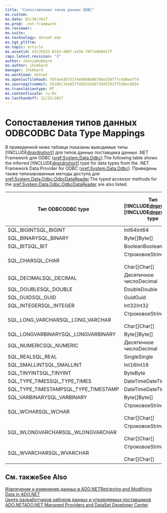 ```yaml
---
title: "Сопоставления типов данных ODBC"
ms.custom: 
ms.date: 03/30/2017
ms.prod: .net-framework
ms.reviewer: 
ms.suite: 
ms.technology: dotnet-ado
ms.tgt_pltfrm: 
ms.topic: article
ms.assetid: 43c35d32-831d-480f-a150-78f7e869d17f
caps.latest.revision: "3"
author: JennieHubbard
ms.author: jhubbard
manager: jhubbard
ms.workload: dotnet
ms.openlocfilehash: f6f4e63b731f4e8088e86766e258f77cdd0eeff9
ms.sourcegitcommit: 16186c34a957fdd52e5db7294f291f7530ac9d24
ms.translationtype: MT
ms.contentlocale: ru-RU
ms.lasthandoff: 12/22/2017
---
```

# <a name="odbc-data-type-mappings"></a><span data-ttu-id="6ca39-102">Сопоставления типов данных ODBC</span><span class="sxs-lookup"><span data-stu-id="6ca39-102">ODBC Data Type Mappings</span></span>
<span data-ttu-id="6ca39-103">В приведенной ниже таблице показаны выводимые типы [!INCLUDE[dnprdnshort](../../../../includes/dnprdnshort-md.md)] для типов данных поставщика данных .NET Framework для ODBC (<xref:System.Data.Odbc>).</span><span class="sxs-lookup"><span data-stu-id="6ca39-103">The following table shows the inferred [!INCLUDE[dnprdnshort](../../../../includes/dnprdnshort-md.md)] type for data types from the .NET Framework Data Provider for ODBC (<xref:System.Data.Odbc>).</span></span> <span data-ttu-id="6ca39-104">Приведены также типизированные методы доступа для <xref:System.Data.Odbc.OdbcDataReader>.</span><span class="sxs-lookup"><span data-stu-id="6ca39-104">The typed accessor methods for the <xref:System.Data.Odbc.OdbcDataReader> are also listed.</span></span>  
  
|<span data-ttu-id="6ca39-105">Тип ODBC</span><span class="sxs-lookup"><span data-stu-id="6ca39-105">ODBC type</span></span>|<span data-ttu-id="6ca39-106">Тип [!INCLUDE[dnprdnshort](../../../../includes/dnprdnshort-md.md)]</span><span class="sxs-lookup"><span data-stu-id="6ca39-106">[!INCLUDE[dnprdnshort](../../../../includes/dnprdnshort-md.md)] type</span></span>|<span data-ttu-id="6ca39-107">Типизированный метод доступа [!INCLUDE[dnprdnshort](../../../../includes/dnprdnshort-md.md)]</span><span class="sxs-lookup"><span data-stu-id="6ca39-107">[!INCLUDE[dnprdnshort](../../../../includes/dnprdnshort-md.md)] typed accessor</span></span>|  
|---------------|----------------------------------------------------------------------|--------------------------------------------------------------------------------|  
|<span data-ttu-id="6ca39-108">SQL_BIGINT</span><span class="sxs-lookup"><span data-stu-id="6ca39-108">SQL_BIGINT</span></span>|<span data-ttu-id="6ca39-109">Int64</span><span class="sxs-lookup"><span data-stu-id="6ca39-109">Int64</span></span>|<span data-ttu-id="6ca39-110">GetInt64()</span><span class="sxs-lookup"><span data-stu-id="6ca39-110">GetInt64()</span></span>|  
|<span data-ttu-id="6ca39-111">SQL_BINARY</span><span class="sxs-lookup"><span data-stu-id="6ca39-111">SQL_BINARY</span></span>|<span data-ttu-id="6ca39-112">Byte[]</span><span class="sxs-lookup"><span data-stu-id="6ca39-112">Byte[]</span></span>|<span data-ttu-id="6ca39-113">GetBytes()</span><span class="sxs-lookup"><span data-stu-id="6ca39-113">GetBytes()</span></span>|  
|<span data-ttu-id="6ca39-114">SQL_BIT</span><span class="sxs-lookup"><span data-stu-id="6ca39-114">SQL_BIT</span></span>|<span data-ttu-id="6ca39-115">Boolean</span><span class="sxs-lookup"><span data-stu-id="6ca39-115">Boolean</span></span>|<span data-ttu-id="6ca39-116">GetBoolean()</span><span class="sxs-lookup"><span data-stu-id="6ca39-116">GetBoolean()</span></span>|  
|<span data-ttu-id="6ca39-117">SQL_CHAR</span><span class="sxs-lookup"><span data-stu-id="6ca39-117">SQL_CHAR</span></span>|<span data-ttu-id="6ca39-118">Строковое</span><span class="sxs-lookup"><span data-stu-id="6ca39-118">String</span></span><br /><br /> <span data-ttu-id="6ca39-119">Char[]</span><span class="sxs-lookup"><span data-stu-id="6ca39-119">Char[]</span></span>|<span data-ttu-id="6ca39-120">GetString()</span><span class="sxs-lookup"><span data-stu-id="6ca39-120">GetString()</span></span><br /><br /> <span data-ttu-id="6ca39-121">GetChars()</span><span class="sxs-lookup"><span data-stu-id="6ca39-121">GetChars()</span></span>|  
|<span data-ttu-id="6ca39-122">SQL_DECIMAL</span><span class="sxs-lookup"><span data-stu-id="6ca39-122">SQL_DECIMAL</span></span>|<span data-ttu-id="6ca39-123">Десятичное число</span><span class="sxs-lookup"><span data-stu-id="6ca39-123">Decimal</span></span>|<span data-ttu-id="6ca39-124">GetDecimal()</span><span class="sxs-lookup"><span data-stu-id="6ca39-124">GetDecimal()</span></span>|  
|<span data-ttu-id="6ca39-125">SQL_DOUBLE</span><span class="sxs-lookup"><span data-stu-id="6ca39-125">SQL_DOUBLE</span></span>|<span data-ttu-id="6ca39-126">Double</span><span class="sxs-lookup"><span data-stu-id="6ca39-126">Double</span></span>|<span data-ttu-id="6ca39-127">GetDouble()</span><span class="sxs-lookup"><span data-stu-id="6ca39-127">GetDouble()</span></span>|  
|<span data-ttu-id="6ca39-128">SQL_GUID</span><span class="sxs-lookup"><span data-stu-id="6ca39-128">SQL_GUID</span></span>|<span data-ttu-id="6ca39-129">Guid</span><span class="sxs-lookup"><span data-stu-id="6ca39-129">Guid</span></span>|<span data-ttu-id="6ca39-130">GetGuid()</span><span class="sxs-lookup"><span data-stu-id="6ca39-130">GetGuid()</span></span>|  
|<span data-ttu-id="6ca39-131">SQL_INTEGER</span><span class="sxs-lookup"><span data-stu-id="6ca39-131">SQL_INTEGER</span></span>|<span data-ttu-id="6ca39-132">Int32</span><span class="sxs-lookup"><span data-stu-id="6ca39-132">Int32</span></span>|<span data-ttu-id="6ca39-133">GetInt32()</span><span class="sxs-lookup"><span data-stu-id="6ca39-133">GetInt32()</span></span>|  
|<span data-ttu-id="6ca39-134">SQL_LONG_VARCHAR</span><span class="sxs-lookup"><span data-stu-id="6ca39-134">SQL_LONG_VARCHAR</span></span>|<span data-ttu-id="6ca39-135">Строковое</span><span class="sxs-lookup"><span data-stu-id="6ca39-135">String</span></span><br /><br /> <span data-ttu-id="6ca39-136">Char[]</span><span class="sxs-lookup"><span data-stu-id="6ca39-136">Char[]</span></span>|<span data-ttu-id="6ca39-137">GetString()</span><span class="sxs-lookup"><span data-stu-id="6ca39-137">GetString()</span></span><br /><br /> <span data-ttu-id="6ca39-138">GetChars()</span><span class="sxs-lookup"><span data-stu-id="6ca39-138">GetChars()</span></span>|  
|<span data-ttu-id="6ca39-139">SQL_LONGVARBINARY</span><span class="sxs-lookup"><span data-stu-id="6ca39-139">SQL_LONGVARBINARY</span></span>|<span data-ttu-id="6ca39-140">Byte[]</span><span class="sxs-lookup"><span data-stu-id="6ca39-140">Byte[]</span></span>|<span data-ttu-id="6ca39-141">GetBytes()</span><span class="sxs-lookup"><span data-stu-id="6ca39-141">GetBytes()</span></span>|  
|<span data-ttu-id="6ca39-142">SQL_NUMERIC</span><span class="sxs-lookup"><span data-stu-id="6ca39-142">SQL_NUMERIC</span></span>|<span data-ttu-id="6ca39-143">Десятичное число</span><span class="sxs-lookup"><span data-stu-id="6ca39-143">Decimal</span></span>|<span data-ttu-id="6ca39-144">GetDecimal()</span><span class="sxs-lookup"><span data-stu-id="6ca39-144">GetDecimal()</span></span>|  
|<span data-ttu-id="6ca39-145">SQL_REAL</span><span class="sxs-lookup"><span data-stu-id="6ca39-145">SQL_REAL</span></span>|<span data-ttu-id="6ca39-146">Single</span><span class="sxs-lookup"><span data-stu-id="6ca39-146">Single</span></span>|<span data-ttu-id="6ca39-147">GetFloat()</span><span class="sxs-lookup"><span data-stu-id="6ca39-147">GetFloat()</span></span>|  
|<span data-ttu-id="6ca39-148">SQL_SMALLINT</span><span class="sxs-lookup"><span data-stu-id="6ca39-148">SQL_SMALLINT</span></span>|<span data-ttu-id="6ca39-149">Int16</span><span class="sxs-lookup"><span data-stu-id="6ca39-149">Int16</span></span>|<span data-ttu-id="6ca39-150">GetInt16()</span><span class="sxs-lookup"><span data-stu-id="6ca39-150">GetInt16()</span></span>|  
|<span data-ttu-id="6ca39-151">SQL_TINYINT</span><span class="sxs-lookup"><span data-stu-id="6ca39-151">SQL_TINYINT</span></span>|<span data-ttu-id="6ca39-152">Byte</span><span class="sxs-lookup"><span data-stu-id="6ca39-152">Byte</span></span>|<span data-ttu-id="6ca39-153">GetByte()</span><span class="sxs-lookup"><span data-stu-id="6ca39-153">GetByte()</span></span>|  
|<span data-ttu-id="6ca39-154">SQL_TYPE_TIMES</span><span class="sxs-lookup"><span data-stu-id="6ca39-154">SQL_TYPE_TIMES</span></span>|<span data-ttu-id="6ca39-155">DateTime</span><span class="sxs-lookup"><span data-stu-id="6ca39-155">DateTime</span></span>|<span data-ttu-id="6ca39-156">GetDateTime()</span><span class="sxs-lookup"><span data-stu-id="6ca39-156">GetDateTime()</span></span>|  
|<span data-ttu-id="6ca39-157">SQL_TYPE_TIMESTAMP</span><span class="sxs-lookup"><span data-stu-id="6ca39-157">SQL_TYPE_TIMESTAMP</span></span>|<span data-ttu-id="6ca39-158">DateTime</span><span class="sxs-lookup"><span data-stu-id="6ca39-158">DateTime</span></span>|<span data-ttu-id="6ca39-159">GetDateTime()</span><span class="sxs-lookup"><span data-stu-id="6ca39-159">GetDateTime()</span></span>|  
|<span data-ttu-id="6ca39-160">SQL_VARBINARY</span><span class="sxs-lookup"><span data-stu-id="6ca39-160">SQL_VARBINARY</span></span>|<span data-ttu-id="6ca39-161">Byte[]</span><span class="sxs-lookup"><span data-stu-id="6ca39-161">Byte[]</span></span>|<span data-ttu-id="6ca39-162">GetBytes()</span><span class="sxs-lookup"><span data-stu-id="6ca39-162">GetBytes()</span></span>|  
|<span data-ttu-id="6ca39-163">SQL_WCHAR</span><span class="sxs-lookup"><span data-stu-id="6ca39-163">SQL_WCHAR</span></span>|<span data-ttu-id="6ca39-164">Строковое</span><span class="sxs-lookup"><span data-stu-id="6ca39-164">String</span></span><br /><br /> <span data-ttu-id="6ca39-165">Char[]</span><span class="sxs-lookup"><span data-stu-id="6ca39-165">Char[]</span></span>|<span data-ttu-id="6ca39-166">GetString()</span><span class="sxs-lookup"><span data-stu-id="6ca39-166">GetString()</span></span><br /><br /> <span data-ttu-id="6ca39-167">GetChars()</span><span class="sxs-lookup"><span data-stu-id="6ca39-167">GetChars()</span></span>|  
|<span data-ttu-id="6ca39-168">SQL_WLONGVARCHAR</span><span class="sxs-lookup"><span data-stu-id="6ca39-168">SQL_WLONGVARCHAR</span></span>|<span data-ttu-id="6ca39-169">Строковое</span><span class="sxs-lookup"><span data-stu-id="6ca39-169">String</span></span><br /><br /> <span data-ttu-id="6ca39-170">Char[]</span><span class="sxs-lookup"><span data-stu-id="6ca39-170">Char[]</span></span>|<span data-ttu-id="6ca39-171">GetString()</span><span class="sxs-lookup"><span data-stu-id="6ca39-171">GetString()</span></span><br /><br /> <span data-ttu-id="6ca39-172">GetChars()</span><span class="sxs-lookup"><span data-stu-id="6ca39-172">GetChars()</span></span>|  
|<span data-ttu-id="6ca39-173">SQL_WVARCHAR</span><span class="sxs-lookup"><span data-stu-id="6ca39-173">SQL_WVARCHAR</span></span>|<span data-ttu-id="6ca39-174">Строковое</span><span class="sxs-lookup"><span data-stu-id="6ca39-174">String</span></span><br /><br /> <span data-ttu-id="6ca39-175">Char[]</span><span class="sxs-lookup"><span data-stu-id="6ca39-175">Char[]</span></span>|<span data-ttu-id="6ca39-176">GetString()</span><span class="sxs-lookup"><span data-stu-id="6ca39-176">GetString()</span></span><br /><br /> <span data-ttu-id="6ca39-177">GetChars()</span><span class="sxs-lookup"><span data-stu-id="6ca39-177">GetChars()</span></span>|  
  
## <a name="see-also"></a><span data-ttu-id="6ca39-178">См. также</span><span class="sxs-lookup"><span data-stu-id="6ca39-178">See Also</span></span>  
 [<span data-ttu-id="6ca39-179">Извлечение и изменение данных в ADO.NET</span><span class="sxs-lookup"><span data-stu-id="6ca39-179">Retrieving and Modifying Data in ADO.NET</span></span>](../../../../docs/framework/data/adonet/retrieving-and-modifying-data.md)  
 [<span data-ttu-id="6ca39-180">Центр разработчиков наборов данных и управляемых поставщиков ADO.NET</span><span class="sxs-lookup"><span data-stu-id="6ca39-180">ADO.NET Managed Providers and DataSet Developer Center</span></span>](http://go.microsoft.com/fwlink/?LinkId=217917)
